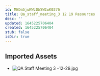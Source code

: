 ```yaml
---
id: MEDm5juKWzDWSWIwK0276
title: Qa_staff_meeting_3 12 19 Resources
desc: ''
updated: 1645225706404
created: 1645225706404
stub: false
isDir: true
---
```

## Imported Assets
- ![QA Staff Meeting 3 -12-29.jpg](/assets/qa-staff-meeting-3--12-29.jpg)
